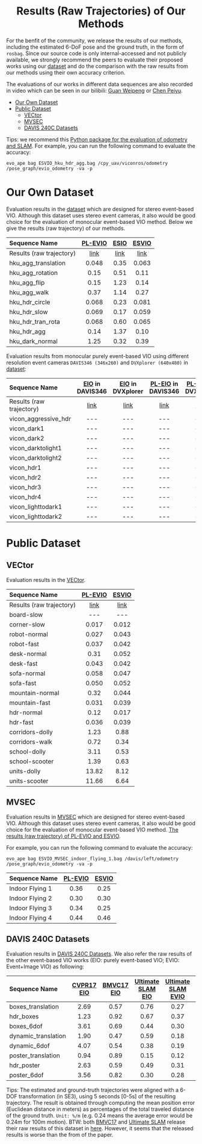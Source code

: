 <div align="center">

# Results (Raw Trajectories) of Our Methods

</div>

For the benfit of the community, we release the results of our methods, including the estimated 6-DoF pose and the ground truth, in the form of `rosbag`. 
Since our source code is only internal-accessed and not publicly available, we strongly recommend the peers to evaluate their proposed works using our [dataset](https://github.com/arclab-hku/Event_based_VO-VIO-SLAM) and do the comparison with the raw results from our methods using their own accuracy criterion.

The evaluations of our works in different data sequences are also recorded in video which can be seen in our bilibili: [Guan Weipeng](https://space.bilibili.com/499377825?spm_id_from=333.1007.0.0) or [Chen Peiyu](https://space.bilibili.com/279299582/?spm_id_from=333.999.0.0).

- [Our Own Dataset](#our-own-dataset)
- [Public Dataset](#public-dataset)
  - [VECtor](#VECtor)
  - [MVSEC](#MVSEC)
  - [DAVIS 240C Datasets](#DAVIS-240C-Datasets)

Tips: we recommend this [Python package for the evaluation of odometry and SLAM](https://github.com/MichaelGrupp/evo).
For example, you can run the following command to evaluate the accuracy:

~~~
evo_ape bag ESVIO_hku_hdr_agg.bag /cpy_uav/viconros/odometry /pose_graph/evio_odometry -va -p
~~~ 

# Our Own Dataset
Evaluation results in the [dataset](https://github.com/arclab-hku/Event_based_VO-VIO-SLAM#Data-sequence-for-event-based-stereo-visual-inertial-odometry) which are designed for stereo event-based VIO. 
Although this dataset uses stereo event cameras, it also would be good choice for the evaluation of monocular event-based VIO method.
Below we give the results (raw trajectory) of our methods.


<div align="center"> 
 
Sequence Name|[PL-EVIO](https://github.com/arclab-hku/Event_based_VO-VIO-SLAM#2-pl-evio)|[ESIO](https://github.com/arclab-hku/Event_based_VO-VIO-SLAM#3-esvio)|[ESVIO](https://github.com/arclab-hku/Event_based_VO-VIO-SLAM#3-esvio)|
:--|:--:|:--:|:--:
Results (raw trajectory)|[link]()|[link]()|[link]()
hku_agg_translation|0.048|0.35|0.063
hku_agg_rotation|0.15|0.51|0.11
hku_agg_flip|0.15|1.23|0.14
hku_agg_walk|0.37|1.14|0.27
hku_hdr_circle|0.068|0.23|0.081
hku_hdr_slow|0.069|0.17|0.059
hku_hdr_tran_rota|0.068|0.60|0.065
hku_hdr_agg|0.14|1.37|0.10
hku_dark_normal|1.25|0.32|0.39
</div>


Evaluation results from monocular purely event-based VIO using different resolution event cameras `DAVIS346 (346x260)` and `DVXplorer (640x480)` in [dataset](https://github.com/arclab-hku/Event_based_VO-VIO-SLAM#Data-sequence-for-event-based-monocular-visual-inertial-odometry):

<div align="center">

Sequence Name|[EIO](https://ieeexplore.ieee.org/document/9981970) in DAVIS346|[EIO](https://ieeexplore.ieee.org/document/9981970) in DVXplorer|[PL-EIO](https://github.com/arclab-hku/Event_based_VO-VIO-SLAM#2-pl-evio) in DAVIS346|[PL-EIO](https://github.com/arclab-hku/Event_based_VO-VIO-SLAM#2-pl-evio) in DVXplorer
:--|:--:|:--:|:--:|:--:
Results (raw trajectory)|[link]()|[link]()|[link]()|[link]()
vicon_aggressive_hdr|---|---|---|---
vicon_dark1|---|---|---|---
vicon_dark2|---|---|---|---
vicon_darktolight1|---|---|---|---
vicon_darktolight2|---|---|---|---
vicon_hdr1|---|---|---|---
vicon_hdr2|---|---|---|---
vicon_hdr3|---|---|---|---
vicon_hdr4|---|---|---|---
vicon_lighttodark1|---|---|---|---
vicon_lighttodark2|---|---|---|---

</div>


# Public Dataset
## VECtor
Evaluation results in the [VECtor](https://star-datasets.github.io/vector/).

<div align="center">
  
Sequence Name|[PL-EVIO](https://github.com/arclab-hku/Event_based_VO-VIO-SLAM#2-pl-evio)|[ESVIO](https://github.com/arclab-hku/Event_based_VO-VIO-SLAM#3-esvio)|
:--|:--:|:--:
Results (raw trajectory)|[link]()|[link]()
board-slow|---|---
corner-slow|0.017|0.012
robot-normal|0.027|0.043
robot-fast|0.037|0.042
desk-normal|0.31|0.052
desk-fast|0.043|0.042
sofa-normal|0.058|0.047
sofa-fast|0.050|0.052
mountain-normal|0.32|0.044
mountain-fast|0.031|0.039
hdr-normal|0.12|0.017
hdr-fast|0.036|0.039
corridors-dolly|1.23|0.88
corridors-walk|0.72|0.34
school-dolly|3.11|0.53
school-scooter|1.39|0.63
units-dolly|13.82|8.12
units-scooter|11.66|6.64

</div>

## MVSEC
Evaluation results in [MVSEC](https://daniilidis-group.github.io/mvsec/) which are designed for stereo event-based VIO.
Although this dataset uses stereo event cameras, it also would be good choice for the evaluation of monocular event-based VIO method.
[The results (raw trajectory) of PL-EVIO and ESVIO](https://connecthkuhk-my.sharepoint.com/:f:/g/personal/chenpyhk_connect_hku_hk/EpemLX57EuNKq1mYJUNvFXIB1TUnbuGpcrfFC0sFstuy0Q?e=fEXHsd).

For example, you can run the following command to evaluate the accuracy:

~~~
evo_ape bag ESVIO_MVSEC_indoor_flying_1.bag /davis/left/odometry /pose_graph/evio_odometry -va -p
~~~
<div align="center">
  
Sequence Name|[PL-EVIO](https://github.com/arclab-hku/Event_based_VO-VIO-SLAM#2-pl-evio)|[ESVIO](https://github.com/arclab-hku/Event_based_VO-VIO-SLAM#3-esvio)|
:--|:--:|:--:
Indoor Flying 1|0.36|0.25
Indoor Flying 2|0.30|0.30
Indoor Flying 3|0.34|0.25
Indoor Flying 4|0.44|0.46

</div>


## DAVIS 240C Datasets
Evaluation results in [DAVIS 240C Datasets](https://rpg.ifi.uzh.ch/davis_data.html). We also refer the raw results of the other event-based VIO works (EIO: purely event-based VIO; EVIO: Event+Image VIO) as following:
<div align="center">
  
Sequence Name|[CVPR17 EIO](https://openaccess.thecvf.com/content_cvpr_2017/papers/Zhu_Event-Based_Visual_Inertial_CVPR_2017_paper.pdf)|[BMVC17 EIO](https://rpg.ifi.uzh.ch/docs/BMVC17_Rebecq.pdf)|[Ultimate SLAM EIO](https://rpg.ifi.uzh.ch/docs/RAL18_VidalRebecq.pdf)|[Ultimate SLAM EVIO](https://rpg.ifi.uzh.ch/docs/RAL18_VidalRebecq.pdf)|[3DV19 EIO](https://www.research-collection.ethz.ch/bitstream/handle/20.500.11850/380462/1/3DV2019.pdf)|[RAL22 EVIO](https://arxiv.org/pdf/2204.05880.pdf)|[IROS22 EIO](https://ieeexplore.ieee.org/document/9981249)|[Our IROS22 EIO](https://ieeexplore.ieee.org/document/9981970)|[PL-EVIO](https://github.com/arclab-hku/Event_based_VO-VIO-SLAM#2-pl-evio)|
:--|:--:|:--:|:--:|:--:|:--:|:--:|:--:|:--:|:--:
boxes_translation      | 2.69 | 0.57 | 0.76             |0.27 | 2.55 | 0.48 |1.0| 0.34  | 0.06
hdr_boxes              | 1.23 | 0.92 | 0.67             |0.37 | 1.75 | 0.46 |1.8| 0.40  | 0.10
boxes_6dof             | 3.61 | 0.69 | 0.44             |0.30 | 2.03 | 0.84 |1.5| 0.61  | 0.21
dynamic_translation    | 1.90 | 0.47 | 0.59             |0.18 | 1.32 | 0.40 |0.9| 0.26  | 0.24
dynamic_6dof           | 4.07 | 0.54 | 0.38             |0.19 | 0.52 | 0.79 |1.5| 0.43  | 0.48
poster_translation     | 0.94 | 0.89 | 0.15             |0.12 | 1.34 | 0.35 |1.9| 0.40  | 0.54
hdr_poster             | 2.63 | 0.59 | 0.49             |0.31 | 0.57 | 0.65 |2.8| 0.40  | 0.12
poster_6dof            | 3.56 | 0.82 | 0.30             |0.28 | 1.50 | 0.35 |1.2| 0.26  | 0.14

</div>

Tips:
The estimated and ground-truth trajectories were aligned with a 6-DOF transformation (in SE3), using 5 seconds [0-5s] of the resulting trajectory. 
The result is obtained through computing the mean position error (Euclidean distance in meters) as percentages of the total traveled distance of the ground truth. 
`Unit: %/m` (e.g. 0.24 means the average error would be 0.24m for 100m motion). 
BTW: both [BMVC17](https://rpg.ifi.uzh.ch/docs/BMVC17_Rebecq.pdf) and [Ultimate SLAM](https://rpg.ifi.uzh.ch/docs/RAL18_VidalRebecq.pdf) release their raw results of this dataset in [here](https://rpg.ifi.uzh.ch/ultimateslam.html).
However, it seems that the released results is worse than the from of the paper.
